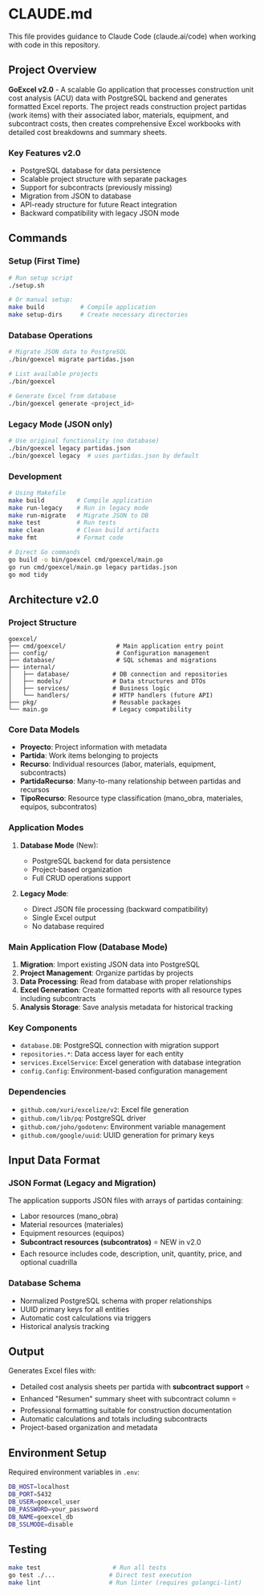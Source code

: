# CLAUDE.md

This file provides guidance to Claude Code (claude.ai/code) when working with code in this repository.

## Project Overview

**GoExcel v2.0** - A scalable Go application that processes construction unit cost analysis (ACU) data with PostgreSQL backend and generates formatted Excel reports. The project reads construction project partidas (work items) with their associated labor, materials, equipment, and subcontract costs, then creates comprehensive Excel workbooks with detailed cost breakdowns and summary sheets.

### Key Features v2.0
- PostgreSQL database for data persistence
- Scalable project structure with separate packages
- Support for subcontracts (previously missing)
- Migration from JSON to database
- API-ready structure for future React integration
- Backward compatibility with legacy JSON mode

## Commands

### Setup (First Time)
```bash
# Run setup script
./setup.sh

# Or manual setup:
make build          # Compile application
make setup-dirs     # Create necessary directories
```

### Database Operations
```bash
# Migrate JSON data to PostgreSQL
./bin/goexcel migrate partidas.json

# List available projects
./bin/goexcel

# Generate Excel from database
./bin/goexcel generate <project_id>
```

### Legacy Mode (JSON only)
```bash
# Use original functionality (no database)
./bin/goexcel legacy partidas.json
./bin/goexcel legacy  # uses partidas.json by default
```

### Development
```bash
# Using Makefile
make build         # Compile application
make run-legacy    # Run in legacy mode
make run-migrate   # Migrate JSON to DB
make test          # Run tests
make clean         # Clean build artifacts
make fmt           # Format code

# Direct Go commands
go build -o bin/goexcel cmd/goexcel/main.go
go run cmd/goexcel/main.go legacy partidas.json
go mod tidy
```

## Architecture v2.0

### Project Structure
```
goexcel/
├── cmd/goexcel/              # Main application entry point
├── config/                   # Configuration management
├── database/                 # SQL schemas and migrations
├── internal/
│   ├── database/            # DB connection and repositories
│   ├── models/              # Data structures and DTOs
│   ├── services/            # Business logic
│   └── handlers/            # HTTP handlers (future API)
├── pkg/                     # Reusable packages
└── main.go                  # Legacy compatibility
```

### Core Data Models

- **Proyecto**: Project information with metadata
- **Partida**: Work items belonging to projects  
- **Recurso**: Individual resources (labor, materials, equipment, subcontracts)
- **PartidaRecurso**: Many-to-many relationship between partidas and recursos
- **TipoRecurso**: Resource type classification (mano_obra, materiales, equipos, subcontratos)

### Application Modes

1. **Database Mode** (New): 
   - PostgreSQL backend for data persistence
   - Project-based organization
   - Full CRUD operations support
   
2. **Legacy Mode**: 
   - Direct JSON file processing (backward compatibility)
   - Single Excel output
   - No database required

### Main Application Flow (Database Mode)

1. **Migration**: Import existing JSON data into PostgreSQL
2. **Project Management**: Organize partidas by projects
3. **Data Processing**: Read from database with proper relationships
4. **Excel Generation**: Create formatted reports with all resource types including subcontracts
5. **Analysis Storage**: Save analysis metadata for historical tracking

### Key Components

- `database.DB`: PostgreSQL connection with migration support
- `repositories.*`: Data access layer for each entity
- `services.ExcelService`: Excel generation with database integration  
- `config.Config`: Environment-based configuration management

### Dependencies

- `github.com/xuri/excelize/v2`: Excel file generation
- `github.com/lib/pq`: PostgreSQL driver
- `github.com/joho/godotenv`: Environment variable management
- `github.com/google/uuid`: UUID generation for primary keys

## Input Data Format

### JSON Format (Legacy and Migration)
The application supports JSON files with arrays of partidas containing:
- Labor resources (mano_obra)
- Material resources (materiales) 
- Equipment resources (equipos)
- **Subcontract resources (subcontratos)** ⭐ NEW in v2.0
- Each resource includes code, description, unit, quantity, price, and optional cuadrilla

### Database Schema
- Normalized PostgreSQL schema with proper relationships
- UUID primary keys for all entities
- Automatic cost calculations via triggers
- Historical analysis tracking

## Output

Generates Excel files with:
- Detailed cost analysis sheets per partida with **subcontract support** ⭐
- Enhanced "Resumen" summary sheet with subcontract column ⭐
- Professional formatting suitable for construction documentation
- Automatic calculations and totals including subcontracts
- Project-based organization and metadata

## Environment Setup

Required environment variables in `.env`:
```bash
DB_HOST=localhost
DB_PORT=5432
DB_USER=goexcel_user
DB_PASSWORD=your_password
DB_NAME=goexcel_db
DB_SSLMODE=disable
```

## Testing

```bash
make test                    # Run all tests
go test ./...               # Direct test execution  
make lint                   # Run linter (requires golangci-lint)
```